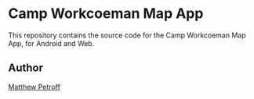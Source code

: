 # Camp Workcoeman Map App

This repository contains the source code for the Camp Workcoeman Map App, for
Android and Web.

## Author

[Matthew Petroff](https://mpetroff.net/)
